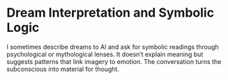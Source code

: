 # Dream Interpretation and Symbolic Logic

I sometimes describe dreams to AI and ask for symbolic readings through psychological or mythological lenses. It doesn’t explain meaning but suggests patterns that link imagery to emotion. The conversation turns the subconscious into material for thought.
